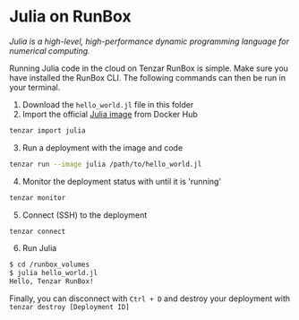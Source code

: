 # Julia on RunBox

*Julia is a high-level, high-performance dynamic programming language for numerical computing.*

Running Julia code in the cloud on Tenzar RunBox is simple. Make sure you have installed the RunBox CLI. The following commands can then be run in your terminal.

1. Download the `hello_world.jl` file in this folder
2. Import the official [Julia image](https://hub.docker.com/_/julia/) from Docker Hub
```bash
tenzar import julia
```
3. Run a deployment with the image and code
```bash
tenzar run --image julia /path/to/hello_world.jl
```
4. Monitor the deployment status with until it is 'running'
```bash
tenzar monitor
```
5. Connect (SSH) to the deployment
```bash
tenzar connect
```
6. Run Julia
```bash
$ cd /runbox_volumes
$ julia hello_world.jl
Hello, Tenzar RunBox!
```

Finally, you can disconnect with `Ctrl + D` and destroy your deployment with `tenzar destroy [Deployment ID]`
